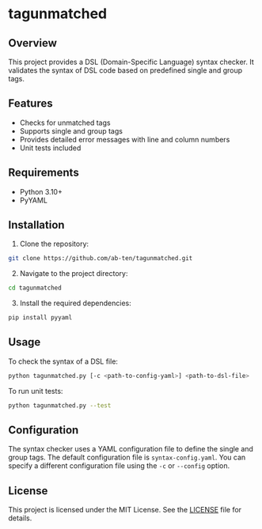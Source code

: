# tagunmatched

## Overview
This project provides a DSL (Domain-Specific Language) syntax checker. It validates the syntax of DSL code based on predefined single and group tags.

## Features
- Checks for unmatched tags
- Supports single and group tags
- Provides detailed error messages with line and column numbers
- Unit tests included

## Requirements
- Python 3.10+
- PyYAML

## Installation
1. Clone the repository:
```sh
git clone https://github.com/ab-ten/tagunmatched.git
```
2. Navigate to the project directory:
```sh
cd tagunmatched
```
3. Install the required dependencies:
```sh
pip install pyyaml
```

## Usage
To check the syntax of a DSL file:
```sh
python tagunmatched.py [-c <path-to-config-yaml>] <path-to-dsl-file>
```

To run unit tests:
```sh
python tagunmatched.py --test
```

## Configuration
The syntax checker uses a YAML configuration file to define the single and group tags. The default configuration file is `syntax-config.yaml`. You can specify a different configuration file using the `-c` or `--config` option.

## License
This project is licensed under the MIT License. See the [LICENSE](LICENSE) file for details.
